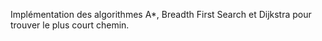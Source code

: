 Implémentation des algorithmes A*, Breadth First Search et Dijkstra pour trouver le plus court chemin.
